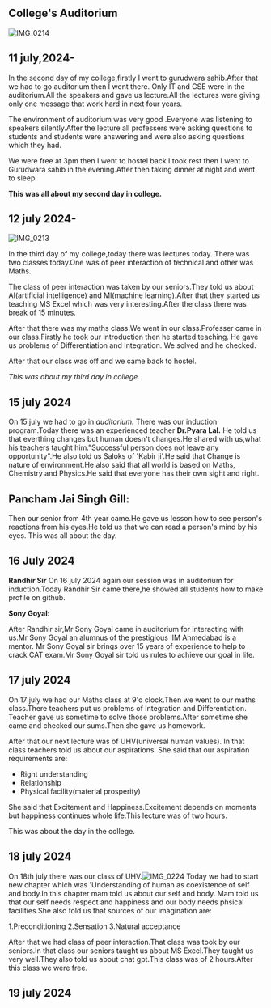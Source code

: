 

## College's Auditorium
![IMG_0214](https://github.com/user-attachments/assets/10d1d7c9-752a-4b2c-824b-45c70426db71)


## 11 july,2024-

In the second day of my college,firstly I went to gurudwara sahib.After that we had to go auditorium then I went there. Only IT and CSE were in the auditorium.All the speakers and gave us lecture.All the lectures were giving only one message that work hard in next four years.

The environment of auditorium was very good .Everyone was listening to speakers silently.After the lecture all professers were asking questions to students and students were answering and were also asking questions which they had.

We were free at 3pm then I went to hostel back.I took rest then I went to Gurudwara sahib in the evening.After then taking dinner at night and went to sleep.

**This was all about my second day in college.**



## 12 july 2024-

![IMG_0213](https://github.com/user-attachments/assets/75b56334-3c5a-42cd-a39d-c491a9b79c68)


In the third day of my college,today there was lectures today. There was two classes today.One was of peer interaction of technical and other was Maths.

The class of peer interaction was taken by our seniors.They told us about AI(artificial intelligence) and MI(machine learning).After that they started us teaching MS Excel which was very interesting.After the class there was break of 15 minutes.

After that there was my maths class.We went in our class.Professer came in our class.Firstly he took our introduction then he started teaching. He gave us problems of Differentiation and Integration. We solved and he checked.

After that our class was off and we came back to hostel.

*This was about my third day in college.*

## 15 july 2024

On 15 july we had to go in _auditorium._ There was our induction program.Today there was an experienced teacher **Dr.Pyara Lal.** He told us that everthing changes but human doesn't changes.He shared with us,what his teachers taught him."Successful person does not leave any   opportunity".He also told us Saloks of 'Kabir ji'.He said that Change is nature of environment.He also said that all world is based on Maths, Chemistry and Physics.He said that everyone has their own sight and right.

## Pancham Jai Singh Gill:
Then our senior from 4th year came.He gave us lesson how to see person's reactions from his eyes.He told us that we can read a person's mind by his eyes.
This was all about the day.

## 16 July 2024
**Randhir Sir**
On 16 july 2024 again our session was in auditorium for induction.Today Randhir Sir came there,he showed all students how to make profile on github.

**Sony Goyal:**

After Randhir sir,Mr Sony Goyal came in auditorium for interacting with us.Mr Sony Goyal an alumnus of the prestigious IIM Ahmedabad is a mentor. Mr Sony Goyal sir brings over 15 years of experience to help to crack CAT exam.Mr Sony Goyal sir told us rules to achieve our goal in life. 

## 17 july 2024

On 17 july we had our Maths class at 9'o clock.Then we went to our maths class.There teachers put us problems of Integration and Differentiation. Teacher gave us sometime to solve those problems.After sometime she came and checked our sums.Then she gave us homework.

After that our next lecture was of UHV(universal human values). In that class teachers told us about our aspirations. She said that our aspiration requirements are:

- Right understanding
- Relationship
- Physical facility(material prosperity)

She said that Excitement and Happiness.Excitement depends on moments but happiness continues whole life.This lecture was of two hours.


This was about the day in the college.


## 18 july 2024 

On 18th july there was our class of UHV.![IMG_0224](https://github.com/user-attachments/assets/5e48a332-00c1-4a10-8b74-d68a084a226b)
Today we had to start new chapter which was 'Understanding of human as coexistence of self and body.In this chapter mam told us about our self and body. Mam told us that our self needs respect and happiness and our body needs phsical facilities.She also told us that sources of our imagination are:

1.Preconditioning
2.Sensation
3.Natural acceptance

After that we had class of peer interaction.That class was took by our seniors.In that class our seniors taught us about MS Excel.They taught us very well.They also told us about chat gpt.This class was of 2 hours.After this class we were free.

## 19 july 2024
